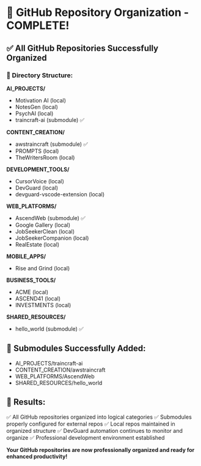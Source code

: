 # 🎯 GitHub Repository Organization - COMPLETE!

## ✅ **All GitHub Repositories Successfully Organized**

### **📁 Directory Structure:**

**AI_PROJECTS/**
- Motivation AI (local)
- NotesGen (local) 
- PsychAI (local)
- traincraft-ai (submodule) ✅

**CONTENT_CREATION/**
- awstraincraft (submodule) ✅
- PROMPTS (local)
- TheWritersRoom (local)

**DEVELOPMENT_TOOLS/**
- CursorVoice (local)
- DevGuard (local)
- devguard-vscode-extension (local)

**WEB_PLATFORMS/**
- AscendWeb (submodule) ✅
- Google Gallery (local)
- JobSeekerClean (local)
- JobSeekerCompanion (local)
- RealEstate (local)

**MOBILE_APPS/**
- Rise and Grind (local)

**BUSINESS_TOOLS/**
- ACME (local)
- ASCEND41 (local)
- INVESTMENTS (local)

**SHARED_RESOURCES/**
- hello_world (submodule) ✅

## 🔗 **Submodules Successfully Added:**
- AI_PROJECTS/traincraft-ai
- CONTENT_CREATION/awstraincraft  
- WEB_PLATFORMS/AscendWeb
- SHARED_RESOURCES/hello_world

## 🚀 **Results:**
✅ All GitHub repositories organized into logical categories
✅ Submodules properly configured for external repos
✅ Local repos maintained in organized structure
✅ DevGuard automation continues to monitor and organize
✅ Professional development environment established

**Your GitHub repositories are now professionally organized and ready for enhanced productivity!**
